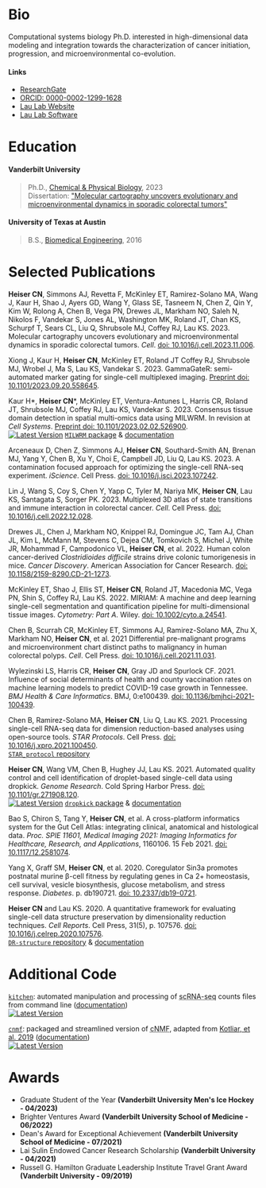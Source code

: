 # Bio

Computational systems biology Ph.D. interested in high-dimensional data modeling and integration towards the characterization of cancer initiation, progression, and microenvironmental co-evolution.

#### Links

* [ResearchGate](https://www.researchgate.net/profile/Cody-Heiser)
* [ORCID: 0000-0002-1299-1628](https://orcid.org/0000-0002-1299-1628)
* [Lau Lab Website](https://kenlaulab.org/)
* [Lau Lab Software](https://Ken-Lau-Lab.github.io)

# Education

#### Vanderbilt University

> Ph.D., [Chemical & Physical Biology](https://medschool.vanderbilt.edu/cpb/), 2023<br />Dissertation: ["Molecular cartography uncovers evolutionary and microenvironmental dynamics in sporadic colorectal tumors"](http://hdl.handle.net/1803/18183)

#### University of Texas at Austin

> B.S., [Biomedical Engineering](https://www.bme.utexas.edu/), 2016

# Selected Publications

**Heiser CN**, Simmons AJ, Revetta F, McKinley ET, Ramirez-Solano MA, Wang J, Kaur H, Shao J, Ayers GD, Wang Y, Glass SE, Tasneem N, Chen Z, Qin Y, Kim W, Rolong A, Chen B, Vega PN, Drewes JL, Markham NO, Saleh N, Nikolos F, Vandekar S, Jones AL, Washington MK, Roland JT, Chan KS, Schurpf T, Sears CL, Liu Q, Shrubsole MJ, Coffey RJ, Lau KS. 2023. Molecular cartography uncovers evolutionary and microenvironmental dynamics in sporadic colorectal tumors. *Cell*. [doi: 10.1016/j.cell.2023.11.006](https://doi.org/10.1016/j.cell.2023.11.006).

Xiong J, Kaur H, **Heiser CN**, McKinley ET, Roland JT Coffey RJ, Shrubsole MJ, Wrobel J, Ma S, Lau KS, Vandekar S. 2023. GammaGateR: semi-automated marker gating for single-cell multiplexed imaging. [Preprint doi: 10.1101/2023.09.20.558645](http://dx.doi.org/10.1101/2023.09.20.558645).

Kaur H\*, **Heiser CN**\*, McKinley ET, Ventura-Antunes L, Harris CR, Roland JT, Shrubsole MJ, Coffey RJ, Lau KS, Vandekar S. 2023. Consensus tissue domain detection in spatial multi-omics data using MILWRM. In revision at *Cell Systems*. [Preprint doi: 10.1101/2023.02.02.526900](https://doi.org/10.1101/2023.02.02.526900). <br />
[![Latest Version][pypi-image-MILWRM]][pypi-url-MILWRM] [`MILWRM` package](https://github.com/Ken-Lau-Lab/MILWRM) & [documentation](https://ken-lau-lab.github.io/MILWRM/)

Arceneaux D, Chen Z, Simmons AJ, **Heiser CN**, Southard-Smith AN, Brenan MJ, Yang Y, Chen B, Xu Y, Choi E, Campbell JD, Liu Q, Lau KS. 2023. A contamination focused approach for optimizing the single-cell RNA-seq experiment. *iScience*. Cell Press. [doi: 10.1016/j.isci.2023.107242](http://dx.doi.org/10.1016/j.isci.2023.107242).

Lin J, Wang S, Coy S, Chen Y, Yapp C, Tyler M, Nariya MK, **Heiser CN**, Lau KS, Santagata S, Sorger PK. 2023. Multiplexed 3D atlas of state transitions and immune interaction in colorectal cancer. *Cell*. Cell Press. [doi: 10.1016/j.cell.2022.12.028](https://doi.org/10.1016/j.cell.2022.12.028).

Drewes JL, Chen J, Markham NO, Knippel RJ, Domingue JC, Tam AJ, Chan JL, Kim L, McMann M, Stevens C, Dejea CM, Tomkovich S, Michel J, White JR, Mohammad F, Campodonico VL, **Heiser CN**, et al. 2022. Human colon cancer-derived *Clostridioides difficile* strains drive colonic tumorigenesis in mice. *Cancer Discovery*. American Association for Cancer Research. [doi: 10.1158/2159-8290.CD-21-1273](https://doi.org/10.1158/2159-8290.CD-21-1273).

McKinley ET, Shao J, Ellis ST, **Heiser CN**, Roland JT, Macedonia MC, Vega PN, Shin S, Coffey RJ, Lau KS. 2022. MIRIAM: A machine and deep learning single-cell segmentation and quantification pipeline for multi-dimensional tissue images. *Cytometry: Part A*. Wiley. [doi: 10.1002/cyto.a.24541](https://doi.org/10.1002/cyto.a.24541).

Chen B, Scurrah CR, McKinley ET, Simmons AJ, Ramirez-Solano MA, Zhu X, Markham NO, **Heiser CN**, et al. 2021 Differential pre-malignant programs and microenvironment chart distinct paths to malignancy in human colorectal polyps. *Cell*. Cell Press. [doi: 10.1016/j.cell.2021.11.031](https://doi.org/10.1016/j.cell.2021.11.031).

Wylezinski LS, Harris CR, **Heiser CN**, Gray JD and Spurlock CF. 2021. Influence of social determinants of health and county vaccination rates on machine learning models to predict COVID-19 case growth in Tennessee. *BMJ Health & Care Informatics*. BMJ, 0:e100439. [doi: 10.1136/bmjhci-2021-100439](http://doi.org/10.1136/bmjhci-2021-100439).

Chen B, Ramirez-Solano MA, **Heiser CN**, Liu Q, Lau KS. 2021. Processing single-cell RNA-seq data for dimension reduction-based analyses using open-source tools. *STAR Protocols*. Cell Press. [doi: 10.1016/j.xpro.2021.100450](https://doi.org/10.1016/j.xpro.2021.100450). <br />
[`STAR_protocol` repository](https://github.com/KenLauLab/STAR_Protocol)

**Heiser CN**, Wang VM, Chen B, Hughey JJ, Lau KS. 2021. Automated quality control and cell identification of droplet-based single-cell data using dropkick. *Genome Research*. Cold Spring Harbor Press. [doi: 10.1101/gr.271908.120](https://doi.org/10.1101/gr.271908.120). <br />
[![Latest Version][pypi-image-dropkick]][pypi-url-dropkick] [`dropkick` package](https://github.com/KenLauLab/dropkick) & [documentation](https://kenlaulab.github.io/dropkick/)

Bao S, Chiron S, Tang Y, **Heiser CN**, et al. A cross-platform informatics system for the Gut Cell Atlas: integrating clinical, anatomical and histological data. *Proc. SPIE 11601, Medical Imaging 2021: Imaging Informatics for Healthcare, Research, and Applications*, 1160106. 15 Feb 2021. [doi: 10.1117/12.2581074](https://doi.org/10.1117/12.2581074).

Yang X, Graff SM, **Heiser CN**, et al. 2020. Coregulator Sin3a promotes postnatal murine β-cell fitness by regulating genes in Ca 2+ homeostasis, cell survival, vesicle biosynthesis, glucose metabolism, and stress response. *Diabetes*. p. db190721. [doi: 10.2337/db19-0721](https://doi.org/10.2337/db19-0721).

**Heiser CN** and Lau KS. 2020. A quantitative framework for evaluating single-cell data structure preservation by dimensionality reduction techniques. *Cell Reports*. Cell Press, 31(5), p. 107576. [doi: 10.1016/j.celrep.2020.107576](https://doi.org/10.1016/j.celrep.2020.107576). <br />
[`DR-structure` repository](https://github.com/KenLauLab/DR-structure-preservation) & [documentation](https://kenlaulab.github.io/DR-structure-preservation/)

# Additional Code

[`kitchen`](https://github.com/codyheiser/kitchen): automated manipulation and processing of <acronym title="single-cell RNA sequencing">scRNA-seq</acronym> counts files from command line ([documentation](https://codyheiser.github.io/kitchen/)) <br />
[![Latest Version][tag-version-kitchen]][repo-url-kitchen]

[`cnmf`](https://github.com/codyheiser/cnmf): packaged and streamlined version of <acronym title="consensus nonnegative matrix factorization">cNMF</acronym>, adapted from [Kotliar, et al. 2019](https://github.com/dylkot/cNMF) ([documentation](https://codyheiser.github.io/cnmf/)) <br />
[![Latest Version][tag-version-cnmf]][repo-url-cnmf]

<div class="github-widget" data-username="codyheiser"></div>
<script src="https://unpkg.com/github-card@1.2.1/dist/widget.js"></script>

# Awards

* Graduate Student of the Year **(Vanderbilt University Men's Ice Hockey - 04/2023)**
* Brighter Ventures Award **(Vanderbilt University School of Medicine - 06/2022)**
* Dean's Award for Exceptional Achievement **(Vanderbilt University School of Medicine - 07/2021)**
* Lai Sulin Endowed Cancer Research Scholarship **(Vanderbilt University - 04/2021)**
* Russell G. Hamilton Graduate Leadership Institute Travel Grant Award **(Vanderbilt University - 09/2019)**

[pypi-image-MILWRM]: https://img.shields.io/pypi/v/MILWRM
[pypi-url-MILWRM]: https://pypi.python.org/pypi/MILWRM/
[pypi-image-dropkick]: https://img.shields.io/pypi/v/dropkick
[pypi-url-dropkick]: https://pypi.python.org/pypi/dropkick/
[tag-version-kitchen]: https://img.shields.io/github/v/tag/codyheiser/kitchen
[repo-url-kitchen]: https://github.com/codyheiser/kitchen
[tag-version-cnmf]: https://img.shields.io/github/v/tag/codyheiser/cNMF
[repo-url-cnmf]: https://github.com/codyheiser/cNMF
